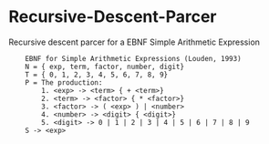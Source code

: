 # Recursive-Descent-Parcer
Recursive descent parcer for a EBNF Simple Arithmetic Expression



```
    EBNF for Simple Arithmetic Expressions (Louden, 1993)
    N = { exp, term, factor, number, digit}
    T = { 0, 1, 2, 3, 4, 5, 6, 7, 8, 9}
    P = The production:
        1. <exp> -> <term> { + <term>}
        2. <term> -> <factor> { * <factor>}
        3. <factor> -> ( <exp> ) | <number>
        4. <number> -> <digit> { <digit>}
        5. <digit> -> 0 | 1 | 2 | 3 | 4 | 5 | 6 | 7 | 8 | 9
    S -> <exp>

```